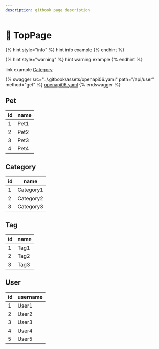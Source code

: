 ```yaml
---
description: gitbook page description
---
```


# 🐶 TopPage

{% hint style="info" %}
hint info example
{% endhint %}

{% hint style="warning" %}
hint warning example
{% endhint %}

link example [Category](./#category)



{% swagger src="../.gitbook/assets/openapi06.yaml" path="/api/user" method="get" %}
[openapi06.yaml](../.gitbook/assets/openapi06.yaml)
{% endswagger %}

## Pet

| id | name |
| -- | ---- |
| 1  | Pet1 |
| 2  | Pet2 |
| 3  | Pet3 |
| 4  | Pet4 |

## Category

| id | name      |
| -- | --------- |
| 1  | Category1 |
| 2  | Category2 |
| 3  | Category3 |

## Tag

| id | name |
| -- | ---- |
| 1  | Tag1 |
| 2  | Tag2 |
| 3  | Tag3 |

## User

| id | username |
| -- | -------- |
| 1  | User1    |
| 2  | User2    |
| 3  | User3    |
| 4  | User4    |
| 5  | User5    |
